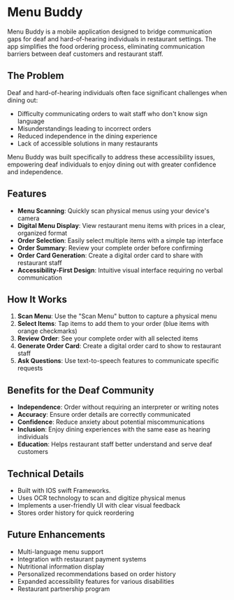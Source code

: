 # Menu Buddy

Menu Buddy is a mobile application designed to bridge communication gaps for deaf and hard-of-hearing individuals in restaurant settings. The app simplifies the food ordering process, eliminating communication barriers between deaf customers and restaurant staff.

## The Problem

Deaf and hard-of-hearing individuals often face significant challenges when dining out:
- Difficulty communicating orders to wait staff who don't know sign language
- Misunderstandings leading to incorrect orders
- Reduced independence in the dining experience
- Lack of accessible solutions in many restaurants

Menu Buddy was built specifically to address these accessibility issues, empowering deaf individuals to enjoy dining out with greater confidence and independence.

## Features

- **Menu Scanning**: Quickly scan physical menus using your device's camera
- **Digital Menu Display**: View restaurant menu items with prices in a clear, organized format
- **Order Selection**: Easily select multiple items with a simple tap interface
- **Order Summary**: Review your complete order before confirming
- **Order Card Generation**: Create a digital order card to share with restaurant staff
- **Accessibility-First Design**: Intuitive visual interface requiring no verbal communication

## How It Works

1. **Scan Menu**: Use the "Scan Menu" button to capture a physical menu
2. **Select Items**: Tap items to add them to your order (blue items with orange checkmarks)
3. **Review Order**: See your complete order with all selected items
4. **Generate Order Card**: Create a digital order card to show to restaurant staff
5. **Ask Questions**: Use text-to-speech features to communicate specific requests

## Benefits for the Deaf Community

- **Independence**: Order without requiring an interpreter or writing notes
- **Accuracy**: Ensure order details are correctly communicated
- **Confidence**: Reduce anxiety about potential miscommunications
- **Inclusion**: Enjoy dining experiences with the same ease as hearing individuals
- **Education**: Helps restaurant staff better understand and serve deaf customers

## Technical Details

- Built with IOS swift Frameworks.
- Uses OCR technology to scan and digitize physical menus
- Implements a user-friendly UI with clear visual feedback
- Stores order history for quick reordering

## Future Enhancements

- Multi-language menu support
- Integration with restaurant payment systems
- Nutritional information display
- Personalized recommendations based on order history
- Expanded accessibility features for various disabilities
- Restaurant partnership program
